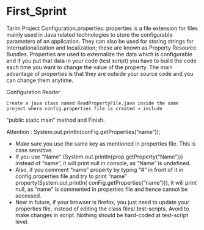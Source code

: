 # First_Sprint
Tarim Project
Configuration.properties:
properties is a file extension for files mainly used in Java related  technologies to store the configurable parameters of an 
application. They can also be used for storing strings for Internationalization and localization; 
these are known as Property Resource Bundles.
Properties are used to externalize the data which is configurable and if you put that data in your code (test script) you have
to build the code each time you want to change the value of the property. The main advantage of properties is that they are 
outside your source code and you can change them anytime.

Configuration Reader 

	Create a java class named ReadPropertyFile.java inside the same project where config.properties file is created → include 
  “public static main” method and Finish.

Attention : 
System.out.println(conFig.getProperties(“name”));
- Make sure you use the same key as mentioned in properties file. This is case sensitive.
- If you use “Name” (System.out.println(prop.getProperty(“Name”))) instead of “name”, it will print null in console, as “Name” is undefined.
- Also, if you comment “name” property by typing “#” in front of it in config.properties file and try to print “name” property(System.out.println( conFig.getProperties(“name”))), it will print null, as “name” is commented in properties file and hence cannot be accessed.
- Now in future, if your browser is firefox, you just need to update your properties file, instead of editing the class files/ test-scripts. Avoid to make changes in script. Nothing should be hard-coded at test-script level.


